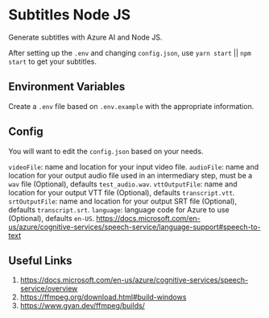 # Subtitles Node JS

Generate subtitles with Azure AI and Node JS.

After setting up the `.env` and changing `config.json`, use `yarn start` || `npm start` to get your subtitles.

## Environment Variables

Create a `.env` file based on `.env.example` with the appropriate information.

## Config

You will want to edit the `config.json` based on your needs.

`videoFile`: name and location for your input video file.
`audioFile`: name and location for your output audio file used in an intermediary step, must be a `wav` file (Optional), defaults `test_audio.wav`.
`vttOutputFile`: name and location for your output VTT file (Optional), defaults `transcript.vtt`.
`srtOutputFile`: name and location for your output SRT file (Optional), defaults `transcript.srt`.
`language`: language code for Azure to use (Optional), defaults `en-US`. https://docs.microsoft.com/en-us/azure/cognitive-services/speech-service/language-support#speech-to-text

## Useful Links

1. https://docs.microsoft.com/en-us/azure/cognitive-services/speech-service/overview
2. https://ffmpeg.org/download.html#build-windows
3. https://www.gyan.dev/ffmpeg/builds/
